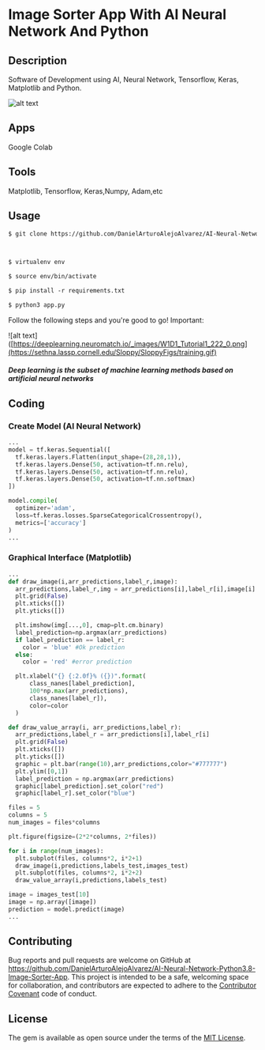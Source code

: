 # Image Sorter App With AI Neural Network And Python

## Description

Software of Development using AI, Neural Network, Tensorflow, Keras, Matplotlib and Python.


![alt text](https://thinkingneuron.com/wp-content/uploads/2020/10/How-to-use-ANN-for-classification-in-python.png)

## Apps

Google Colab

## Tools

Matplotlib, Tensorflow, Keras,Numpy, Adam,etc

## Usage

```html
$ git clone https://github.com/DanielArturoAlejoAlvarez/AI-Neural-Network-Python3.8-Image-Sorter-App.git[NAME APP]



$ virtualenv env

$ source env/bin/activate

$ pip install -r requirements.txt

$ python3 app.py

```

Follow the following steps and you're good to go! Important:

![alt text]([https://deeplearning.neuromatch.io/_images/W1D1_Tutorial1_222_0.png](https://sethna.lassp.cornell.edu/Sloppy/SloppyFigs/training.gif)

##### Deep learning is the subset of machine learning methods based on artificial neural networks

## Coding

### Create Model (AI Neural Network)

```python
...
model = tf.keras.Sequential([
  tf.keras.layers.Flatten(input_shape=(28,28,1)),
  tf.keras.layers.Dense(50, activation=tf.nn.relu),
  tf.keras.layers.Dense(50, activation=tf.nn.relu),
  tf.keras.layers.Dense(50, activation=tf.nn.softmax)
])

model.compile(
  optimizer='adam',
  loss=tf.keras.losses.SparseCategoricalCrossentropy(),
  metrics=['accuracy']
)
...
```

### Graphical Interface (Matplotlib)

```python
...
def draw_image(i,arr_predictions,label_r,image):
  arr_predictions,label_r,img = arr_predictions[i],label_r[i],image[i]
  plt.grid(False)
  plt.xticks([])
  plt.yticks([])

  plt.imshow(img[...,0], cmap=plt.cm.binary)
  label_prediction=np.argmax(arr_predictions)
  if label_prediction == label_r:
    color = 'blue' #Ok prediction
  else:
    color = 'red' #error prediction

  plt.xlabel("{} {:2.0f}% ({})".format(
      class_nanes[label_prediction],
      100*np.max(arr_predictions),
      class_nanes[label_r]),
      color=color
  )

def draw_value_array(i, arr_predictions,label_r):
  arr_predictions,label_r = arr_predictions[i],label_r[i]
  plt.grid(False)
  plt.xticks([])
  plt.yticks([])
  graphic = plt.bar(range(10),arr_predictions,color="#777777")
  plt.ylim([0,1])
  label_prediction = np.argmax(arr_predictions)
  graphic[label_prediction].set_color("red")
  graphic[label_r].set_color("blue")

files = 5
columns = 5
num_images = files*columns

plt.figure(figsize=(2*2*columns, 2*files))

for i in range(num_images):
  plt.subplot(files, columns*2, i*2+1)
  draw_image(i,predictions,labels_test,images_test)
  plt.subplot(files, columns*2, i*2+2)
  draw_value_array(i,predictions,labels_test)

image = images_test[10]
image = np.array([image])
prediction = model.predict(image)
...
```

## Contributing

Bug reports and pull requests are welcome on GitHub at https://github.com/DanielArturoAlejoAlvarez/AI-Neural-Network-Python3.8-Image-Sorter-App. This project is intended to be a safe, welcoming space for collaboration, and contributors are expected to adhere to the [Contributor Covenant](http://contributor-covenant.org) code of conduct.

## License

The gem is available as open source under the terms of the [MIT License](http://opensource.org/licenses/MIT).

```

```
